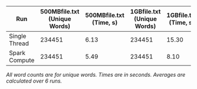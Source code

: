 | Run           | 500MBfile.txt (Unique Words) | 500MBfile.txt (Time, s) | 1GBfile.txt (Unique Words) | 1GBfile.txt (Time, s) | 2GBfile.txt (Unique Words) | 2GBfile.txt (Time, s) |
|---------------|------------------------------|-------------------------|---------------------------|-----------------------|---------------------------|-----------------------|
| Single Thread  | 234451                    | 6.13                    | 234451                 | 15.30                 | 234451                 | 46.64                 |
| Spark Compute | 234451                    | 5.49                    | 234451                 | 8.10                  | 234451                 | 16.30                 |

*All word counts are for unique words. Times are in seconds. Averages are calculated over 6 runs.*


